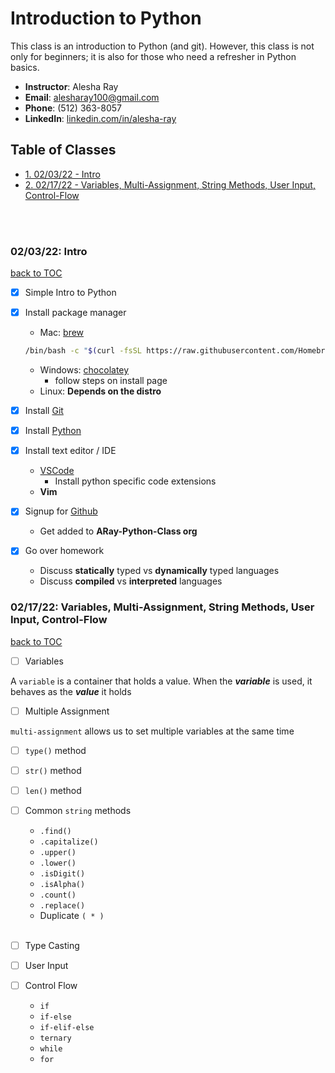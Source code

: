 # Introduction to Python

This class is an introduction to Python (and git). However, this class is not only for beginners; it is also for those who need a refresher in Python basics. 

  * **Instructor**: Alesha Ray  
  * **Email**: alesharay100@gmail.com
  * **Phone**: (512) 363-8057
  * **LinkedIn**: [linkedin.com/in/alesha-ray](https://www.linkedin.com/in/alesha-ray/)


## Table of Classes
* [1. 02/03/22 - Intro](#020322-intro)
* [2. 02/17/22 - Variables, Multi-Assignment, String Methods, User Input, Control-Flow](#021722-variables-multi-assignment-string-methods-user-input-control-flow)

</br>
</br>

### 02/03/22: Intro
[back to TOC](#table-of-classes)

- [x] Simple Intro to Python
- [x] Install package manager
  * Mac: [brew](https://brew.sh/)

  ``` sh
  /bin/bash -c "$(curl -fsSL https://raw.githubusercontent.com/Homebrew/install/HEAD/install.sh)"
  ```

  * Windows: [chocolatey](https://chocolatey.org/install)
    * follow steps on install page
  * Linux: **Depends on the distro**
- [x] Install [Git](https://git-scm.com/book/en/v2/Getting-Started-Installing-Git)
- [x] Install [Python](https://www.python.org/downloads/)
- [x] Install text editor / IDE
  - [VSCode](https://code.visualstudio.com/download)
    * Install python specific code extensions
  - **Vim**
- [x] Signup for [Github](https://github.com/)
  - Get added to **ARay-Python-Class org**
- [x] Go over homework
  * Discuss **statically** typed vs **dynamically** typed languages 
  * Discuss **compiled** vs **interpreted** languages


### 02/17/22: Variables, Multi-Assignment, String Methods, User Input, Control-Flow
[back to TOC](#table-of-classes)

  - [ ] Variables

  A `variable` is a container that holds a value. When the ***variable*** is used, it behaves as the ***value*** it holds

  - [ ] Multiple Assignment

 `multi-assignment` allows us to set multiple variables at the same time
 
  - [ ] `type()` method
  - [ ] `str()` method
  - [ ] `len()` method
  - [ ] Common `string` methods
    * `.find()`
    * `.capitalize()`
    * `.upper()`
    * `.lower()`
    * `.isDigit()`
    * `.isAlpha()`
    * `.count()`
    * `.replace()`
    * Duplicate `( * )`
<br><br>

- [ ] Type Casting
- [ ] User Input
- [ ] Control Flow

  * `if`
  * `if-else`
  * `if-elif-else`
  * `ternary`
  * `while`
  * `for`
